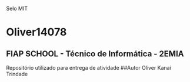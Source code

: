 Selo MIT


# Oliver14078
## FIAP SCHOOL - Técnico de Informática - 2EMIA
Repositório utilizado para entrega de atividade
##Autor
Oliver Kanai Trindade
